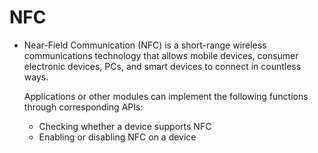# NFC<a name="EN-US_TOPIC_0000001080439848"></a>

-   Near-Field Communication \(NFC\) is a short-range wireless communications technology that allows mobile devices, consumer electronic devices, PCs, and smart devices to connect in countless ways.

    Applications or other modules can implement the following functions through corresponding APIs:

    -   Checking whether a device supports NFC
    -   Enabling or disabling NFC on a device

